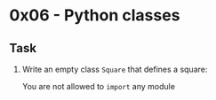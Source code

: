 # 0x06 - Python classes

## Task

1. Write an empty class `Square` that defines a square:

    You are not allowed to `import` any module
